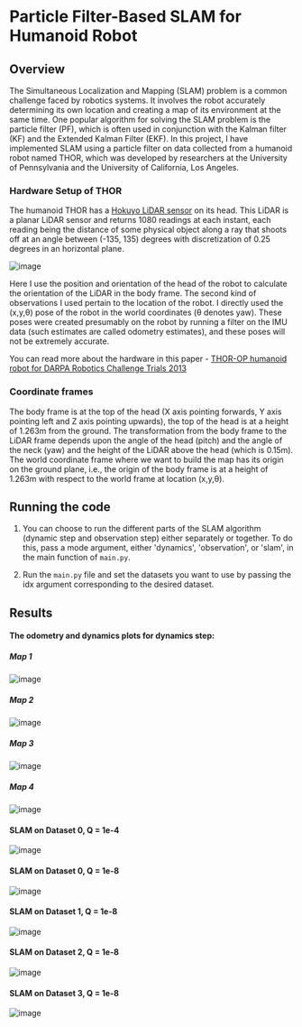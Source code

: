 # Particle Filter-Based SLAM for Humanoid Robot
## Overview
The Simultaneous Localization and Mapping (SLAM) problem is a common challenge faced by robotics systems. It involves the robot accurately determining its own location and creating a map of its environment at the same time. One popular algorithm for solving the SLAM problem is the particle filter (PF), which is often used in conjunction with the Kalman filter (KF) and the Extended Kalman Filter (EKF). In this project, I have implemented SLAM using a particle filter on data collected from a humanoid robot named THOR, which was developed by researchers at the University of Pennsylvania and the University of California, Los Angeles. 

### Hardware Setup of THOR

The humanoid THOR has a [Hokuyo LiDAR sensor](https://hokuyo-usa.com/products/lidar-obstacle-detection) on its head. This LiDAR is a planar LiDAR sensor and returns 1080 readings at each instant, each reading being the distance of some physical object along a ray that shoots off at an angle between (-135, 135) degrees with discretization of 0.25 degrees in an horizontal plane.

![image](https://user-images.githubusercontent.com/38180831/205529594-cda1e25e-a384-4bf2-b0ca-0a23c0719735.png)

Here I use the position and orientation of the head of the robot to calculate the orientation of the LiDAR in the body frame. The second kind of observations I used pertain to the location of the robot. I  directly used the (x,y,θ) pose of the robot in the world coordinates (θ denotes yaw). These poses were created presumably on the robot by running a filter on the IMU data (such estimates are called odometry estimates), and these poses will not be extremely accurate.

You can read more about the hardware in this paper - [THOR-OP humanoid robot for DARPA Robotics Challenge Trials 2013](https://ieeexplore.ieee.org/document/7057369)

### Coordinate frames
The body frame is at the top of the head (X axis pointing forwards, Y axis pointing left and Z axis pointing upwards), the top of the head is at a height of 1.263m from the ground. The transformation from the body frame to the LiDAR frame depends upon the angle of the head (pitch) and the angle of the neck (yaw) and the height of the LiDAR above the head (which is 0.15m). The world coordinate frame where we want to build the map has its origin on the ground plane, i.e., the origin of the body frame is at a height of 1.263m with respect to the world frame at location (x,y,θ).

## Running the code
1. You can choose to run the different parts of the SLAM algorithm (dynamic step and observation step) either separately or together. To do this, pass a mode argument, either 'dynamics', 'observation', or 'slam', in the main function of `main.py`.

2. Run the `main.py` file and set the datasets you want to use by passing the idx argument corresponding to the desired dataset.

## Results
#### The odometry and dynamics plots for dynamics step:
##### Map 1
![image](/Images/map1.png)

##### Map 2
![image](/Images/map2.png)

##### Map 3
![image](/Images/map3.png)

##### Map 4
![image](/Images/map4.png)

#### SLAM on Dataset 0, Q = 1e-4
![image](/Images/traj1.png)

#### SLAM on Dataset 0, Q = 1e-8
![image](/Images/traj2.png)

#### SLAM on Dataset 1, Q = 1e-8
![image](https://user-images.githubusercontent.com/38180831/205531287-10059179-fdb3-400f-af8d-ad19681cfddc.png)

#### SLAM on Dataset 2, Q = 1e-8
![image](https://user-images.githubusercontent.com/38180831/205531302-c2bb3916-bb0f-47e3-968e-7e9e4ea5bb15.png)

#### SLAM on Dataset 3, Q = 1e-8
![image](https://user-images.githubusercontent.com/38180831/205531318-77a01060-96cb-4e35-91e5-4c33f2bdcfab.png)
